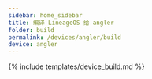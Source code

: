 ```yaml
---
sidebar: home_sidebar
title: 编译 LineageOS 给 angler
folder: build
permalink: /devices/angler/build
device: angler
---
```

{% include templates/device_build.md %}
